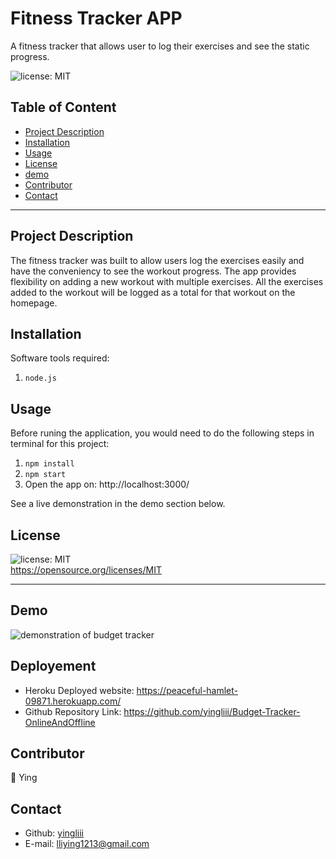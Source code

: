 # Fitness Tracker APP

A fitness tracker that allows user to log their exercises and see the static progress.

![license: MIT](https://img.shields.io/badge/license-MIT-orange)

## Table of Content

- [Project Description](#description)
- [Installation](#installation)
- [Usage](#usage)
- [License](#license)
- [demo](#demo)
- [Contributor](#contributor)
- [Contact](#contact)

---

## Project Description

The fitness tracker was built to allow users log the exercises easily and have the conveniency to see the workout progress. The app provides flexibility on adding a new workout with multiple exercises. All the exercises added to the workout will be logged as a total for that workout on the homepage.

## Installation

Software tools required:

1. `node.js`

## Usage

Before runing the application, you would need to do the following steps in terminal for this project:

1. `npm install`
2. `npm start`
3. Open the app on: http://localhost:3000/

See a live demonstration in the demo section below.

## License

![license: MIT](https://img.shields.io/badge/license-MIT-orange)\
 https://opensource.org/licenses/MIT

---

## Demo

![demonstration of budget tracker](/assets/Demo.gif)

## Deployement

- Heroku Deployed website: https://peaceful-hamlet-09871.herokuapp.com/
- Github Repository Link: https://github.com/yingliii/Budget-Tracker-OnlineAndOffline

## Contributor

:woman: Ying

## Contact

- Github: [yingliii](https://github.com/yingliii)
- E-mail: lliying1213@gmail.com
